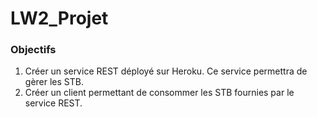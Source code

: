 # LW2_Projet
### Objectifs 
1. Créer un service REST déployé sur Heroku. Ce service permettra de gèrer les STB. 
2. Créer un client permettant de consommer les STB fournies par le service REST.
